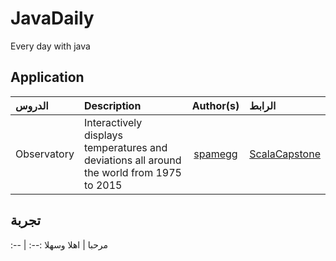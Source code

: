 # JavaDaily
Every day with java

## Application
الدروس  | Description | Author(s) | الرابط 
:-- | :-- | :--: | :--
Observatory | Interactively displays temperatures and deviations all around the world from 1975 to 2015 | [spamegg](https://github.com/spamegg1) | [ScalaCapstone](https://github.com/spamegg1/ScalaCapstone)



## تجربة 
 :-- | :--: 
مرحبا | اهلا وسهلا 

